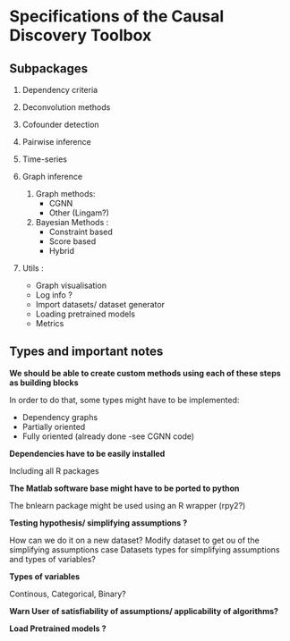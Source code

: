 # Specifications of the Causal Discovery Toolbox

## Subpackages 

1. Dependency criteria
2. Deconvolution methods
3. Cofounder detection
4. Pairwise inference
5. Time-series
6. Graph inference
   1. Graph methods:
      * CGNN
      * Other (Lingam?)
   2. Bayesian Methods : 
      * Constraint based
      * Score based
      * Hybrid
 
7. Utils :
   * Graph visualisation 
   * Log info ? 
   * Import datasets/ dataset generator
   * Loading pretrained models
   * Metrics
	  
## Types and important notes

**We should be able to create custom methods using each of these steps as building blocks**

In order to do that, some types might have to be implemented:
* Dependency graphs
* Partially oriented
* Fully oriented (already done -see CGNN code)

**Dependencies have to be easily installed**

Including all R packages

**The Matlab software base might have to be ported to python**

The bnlearn package might be used using an R wrapper (rpy2?)

**Testing hypothesis/ simplifying assumptions ?** 

How can we do it on a new dataset?
Modify dataset to get ou of the simplifying assumptions case
Datasets types for simplifying assumptions and types of variables? 

**Types of variables**

Continous, Categorical, Binary?

**Warn User of satisfiability of assumptions/ applicability of algorithms?**

**Load Pretrained models ?** 
